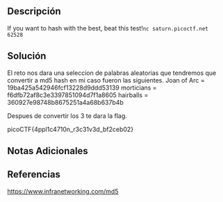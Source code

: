 ## Descripción 
If you want to hash with the best, beat this test!`nc saturn.picoctf.net 62528`
## Solución
El reto nos dara una seleccion de palabras aleatorias que tendremos que convertir a md5 hash en mi caso fueron las siguientes.
Joan of Arc =  19ba425a542946fcf13228d9ddd53139
morticians = f6dfb72af8c3e3397851094d7f1a8605
hairballs  = 360927e98748b8675251a4a68b637b4b

Despues de convertir los 3 te dara la flag.

picoCTF{4ppl1c4710n_r3c31v3d_bf2ceb02}
## Notas Adicionales 
## Referencias
https://www.infranetworking.com/md5